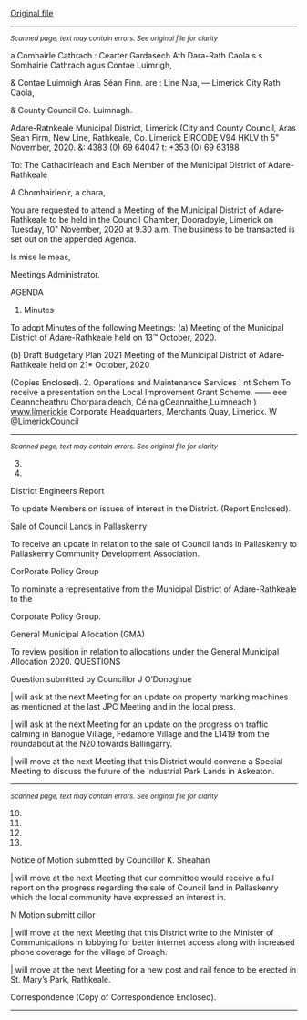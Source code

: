 [Original file](https://www.limerick.ie/sites/default/files/media/documents/2020-11/00-agenda-10th-november-2020.pdf)

---
*<small>Scanned page, text may contain errors. See original file for clarity</small>*  

a Comhairle Cathrach : Cearter Gardasech Ath Dara-Rath Caola
s s Somhairie Cathrach agus Contae Luimrigh,

& Contae Luimnigh Aras Séan Finn.
are : Line Nua,
— Limerick City Rath Caola,

& County Council Co. Luimnagh.

Adare-Ratnkeale Municipal District,
Limerick (City and County Council,
Aras Sean Firm,
New Line,
Rathkeale,
Co. Limerick
EIRCODE V94 HKLV
th
5" November, 2020. &: 4383 (0) 69 64047
t: +353 (0) 69 63188

To: The Cathaoirleach and Each Member of the Municipal District of Adare-Rathkeale

A Chomhairleoir, a chara,

You are requested to attend a Meeting of the Municipal District of Adare-Rathkeale to be held in
the Council Chamber, Dooradoyle, Limerick on Tuesday, 10" November, 2020 at 9.30 a.m. The
business to be transacted is set out on the appended Agenda.

Is mise le meas,

Meetings Administrator.

AGENDA
1. Minutes

To adopt Minutes of the following Meetings:
(a) Meeting of the Municipal District of Adare-Rathkeale held on 13™ October, 2020.

(b) Draft Budgetary Plan 2021 Meeting of the Municipal District of Adare-Rathkeale
held on 21* October, 2020

(Copies Enclosed).
2. Operations and Maintenance Services
! nt Schem
To receive a presentation on the Local Improvement Grant Scheme.
—— eee
Ceanncheathru Chorparaideach, Cé na gCeannaithe,Luimneach ) www.limerickie
Corporate Headquarters, Merchants Quay, Limerick. W @LimerickCouncil


---
*<small>Scanned page, text may contain errors. See original file for clarity</small>*  

3.

4.

District Engineers Report

To update Members on issues of interest in the District.
(Report Enclosed).

Sale of Council Lands in Pallaskenry

To receive an update in relation to the sale of Council lands in Pallaskenry to Pallaskenry
Community Development Association.

CorPorate Policy Group

To nominate a representative from the Municipal District of Adare-Rathkeale to the

Corporate Policy Group.

General Municipal Allocation (GMA)

To review position in relation to allocations under the General Municipal Allocation 2020.
QUESTIONS

Question submitted by Councillor J O’Donoghue

| will ask at the next Meeting for an update on property marking machines as mentioned
at the last JPC Meeting and in the local press.

| will ask at the next Meeting for an update on the progress on traffic calming in Banogue
Village, Fedamore Village and the L1419 from the roundabout at the N20 towards
Ballingarry.

| will move at the next Meeting that this District would convene a Special Meeting to
discuss the future of the Industrial Park Lands in Askeaton.


---
*<small>Scanned page, text may contain errors. See original file for clarity</small>*  

10.

11.

12.

13.

Notice of Motion submitted by Councillor K. Sheahan

| will move at the next Meeting that our committee would receive a full report on the
progress regarding the sale of Council land in Pallaskenry which the local community have
expressed an interest in.

N Motion submitt cillor

| will move at the next Meeting that this District write to the Minister of Communications
in lobbying for better internet access along with increased phone coverage for the village
of Croagh.

| will move at the next Meeting for a new post and rail fence to be erected in St. Mary’s
Park, Rathkeale.

Correspondence
(Copy of Correspondence Enclosed).


---
